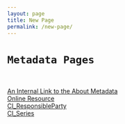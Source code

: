 ```yaml
---
layout: page
title: New Page
permalink: /new-page/
---
```


# `Metadata Pages`
<br />

[An Internal Link to the About Metadata](/jpa-prototype/About_Collection_Metadata_Editing_Tool)
<br />
[Online Resource](/jpa-prototype/CI_OnlineResource)
<br />
[CI_ResponsibleParty](/jpa-prototype/CI_ResponsibleParty)
<br />
[CI_Series](/jpa-prototype/CI_Series)



